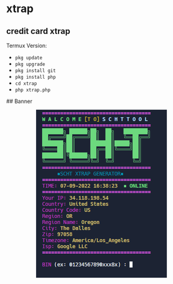 # xtrap
## credit card xtrap

Termux Version:
  <ul class="list-group list-group-flush">
    <li class="list-group-item"><code>pkg update</code></li>
    <li class="list-group-item"><code>pkg upgrade</code></li>
    <li class="list-group-item"><code>pkg install git</code></li>
    <li class="list-group-item"><code>pkg install php</code></li>
    <li class="list-group-item"><code>cd xtrap</code></li>
    <li class="list-group-item"><code>php xtrap.php</code></li>
  </ul>
## Banner

<p align="center">
  <img src="assets/banxtrap.png">
</p>
